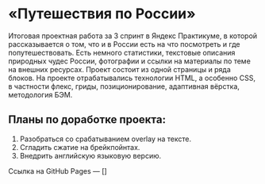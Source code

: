 # «Путешествия по России»

Итоговая проектная работа за 3 спринт в Яндекс Практикуме, в которой рассказывается о том, что и в России есть на что посмотреть и где попутешествовать. Есть немного статистики, текстовые описания природных чудес России, фотографии и ссылки на материалы по теме на внешних ресурсах. Проект состоит из одной страницы и ряда блоков. На проекте отрабатывались технологии HTML, а особенно CSS, в частности флекс, гриды, позиционирование, адаптивная вёрстка, методология БЭМ.

## Планы по доработке проекта:
1. Разобраться со срабатыванием overlay на тексте.
2. Сгладить сжатие на брейкпойнтах.
3. Внедрить английскую языковую версию.

Ссылка на GitHub Pages — []
